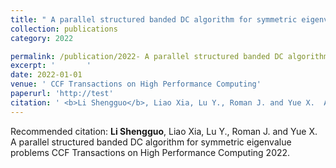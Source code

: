 ```yaml
---
title: " A parallel structured banded DC algorithm for symmetric eigenvalue problems"
collection: publications
category: 2022

permalink: /publication/2022- A parallel structured banded DC algorithm for symmetric eigenvalue problems
excerpt: '       '
date: 2022-01-01
venue: ' CCF Transactions on High Performance Computing'
paperurl: 'http://test'
citation: ' <b>Li Shengguo</b>, Liao Xia, Lu Y., Roman J. and Yue X.  A parallel structured banded DC algorithm for symmetric eigenvalue problems CCF Transactions on High Performance Computing 2022. '
---
```



Recommended citation:  <b>Li Shengguo</b>, Liao Xia, Lu Y., Roman J. and Yue X.  A parallel structured banded DC algorithm for symmetric eigenvalue problems CCF Transactions on High Performance Computing 2022. 